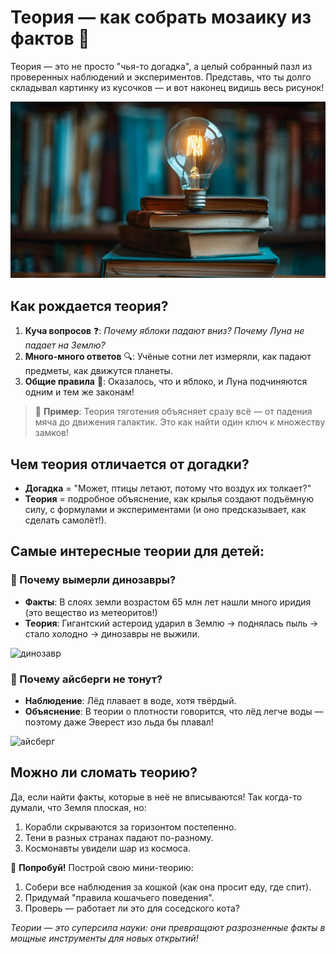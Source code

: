 # Теория — как собрать мозаику из фактов 🧩

Теория — это не просто "чья-то догадка", а целый собранный пазл из проверенных наблюдений и экспериментов. Представь, что ты долго складывал картинку из кусочков — и вот наконец видишь весь рисунок!

![теория](images/theory.png)

## Как рождается теория?
1. **Куча вопросов** ❓:
   *Почему яблоки падают вниз? Почему Луна не падает на Землю?*
2. **Много-много ответов** 🔍:
   Учёные сотни лет измеряли, как падают предметы, как движутся планеты.
3. **Общие правила** 📜:
   Оказалось, что и яблоко, и Луна подчиняются одним и тем же законам!

> 🌟 **Пример**: Теория тяготения объясняет сразу всё — от падения мяча до движения галактик. Это как найти один ключ к множеству замков!

## Чем теория отличается от догадки?
- **Догадка** = "Может, птицы летают, потому что воздух их толкает?"
- **Теория** = подробное объяснение, как крылья создают подъёмную силу, с формулами и экспериментами (и оно предсказывает, как сделать самолёт!).

## Самые интересные теории для детей:
### 🦕 Почему вымерли динозавры?
- **Факты**: В слоях земли возрастом 65 млн лет нашли много иридия (это вещество из метеоритов!)
- **Теория**: Гигантский астероид ударил в Землю → поднялась пыль → стало холодно → динозавры не выжили.

![динозавр](images/dyno.png)

### 🧊 Почему айсберги не тонут?
- **Наблюдение**: Лёд плавает в воде, хотя твёрдый.
- **Объяснение**: В теории о плотности говорится, что лёд легче воды — поэтому даже Эверест изо льда бы плавал!

![айсберг](images/iceberg.png)

## Можно ли сломать теорию?
Да, если найти факты, которые в неё не вписываются! Так когда-то думали, что Земля плоская, но:
1. Корабли скрываются за горизонтом постепенно.
2. Тени в разных странах падают по-разному.
3. Космонавты увидели шар из космоса.

🔬 **Попробуй!** Построй свою мини-теорию:
1. Собери все наблюдения за кошкой (как она просит еду, где спит).
2. Придумай "правила кошачьего поведения".
3. Проверь — работает ли это для соседского кота?

*Теории — это суперсила науки: они превращают разрозненные факты в мощные инструменты для новых открытий!*